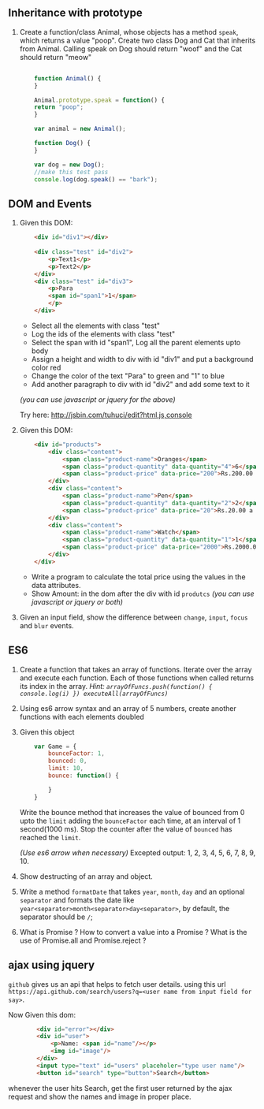 Inheritance with prototype
----------------------------

1. Create a function/class Animal, whose objects has a method `speak`, which returns a value "poop". Create two class Dog and Cat that inherits from Animal. Calling speak on Dog should return "woof" and the Cat should return "meow"

    ```javascript

        function Animal() {
        }

        Animal.prototype.speak = function() {
        return "poop";
        }

        var animal = new Animal();

        function Dog() {  
        }

        var dog = new Dog();
        //make this test pass
        console.log(dog.speak() == "bark");
    ```

DOM and Events
------------------
1. Given this DOM:
    ```html
        <div id="div1"></div>
        
        <div class="test" id="div2">
            <p>Text1</p>
            <p>Text2</p>
        </div>
        <div class="test" id="div3">
            <p>Para
            <span id="span1">1</span>
            </p>
        </div>
    ```
    - Select all the elements with class "test"
    - Log the ids of the elements with class "test"
    - Select the span with id "span1", Log all the parent elements upto body
    - Assign a height and width to div with id "div1" and put a background color red
    - Change the color of the text "Para" to green and "1" to blue
    - Add another paragraph to div with id "div2" and add some text to it

    *(you can use javascript or jquery for the above)*

    Try here: http://jsbin.com/tuhuci/edit?html,js,console

2. Given this DOM:
    ```html
        <div id="products">
            <div class="content">
                <span class="product-name">Oranges</span>
                <span class="product-quantity" data-quantity="4">6</span>
                <span class="product-price" data-price="200">Rs.200.00 a dozen</span>
            </div>
            <div class="content">
                <span class="product-name">Pen</span>
                <span class="product-quantity" data-quantity="2">2</span>
                <span class="product-price" data-price="20">Rs.20.00 a piece</span>
            </div>
            <div class="content">
                <span class="product-name">Watch</span>
                <span class="product-quantity" data-quantity="1">1</span>
                <span class="product-price" data-price="2000">Rs.2000.00 a piece</span>
            </div>
        </div>

    ```
    - Write a program to calculate the total price using the values in the data attributes.
    - Show Amount: <calculated amount from the above> in the dom after the div with id `produtcs` 
    *(you can use javascript or jquery or both)*

3. Given an input field, show the difference between `change`, `input`, `focus` and `blur` events.


ES6
-------------------
1. Create a function that takes an array of functions. Iterate over the array and execute each function. Each of those functions when called returns its index in the array. *Hint: `arrayOfFuncs.push(function() { console.log(i) }) executeAll(arrayOfFuncs)`*

2. Using es6 arrow syntax and an array of 5 numbers, create another functions with each elements doubled

3. Given this object
    ```javascript
        var Game = {
            bounceFactor: 1,
            bounced: 0,
            limit: 10,
            bounce: function() {

            }
        }
    ```
    Write the bounce method that increases the value of bounced from 0 upto the `limit` adding the `bounceFactor` each time, at an interval of 1 second(1000 ms). Stop the counter after the value of `bounced` has reached the `limit`.

    *(Use es6 arrow when necessary)*
    Excepted output: 1, 2, 3, 4, 5, 6, 7, 8, 9, 10.

4. Show destructing of an array and object.

5. Write a method `formatDate` that takes `year`, `month`, `day` and an optional `separator` and formats the date like `year<separator>month<separator>day<separator>`, by default, the separator should be `/`;

6. What is Promise ? How to convert a value into a Promise ? What is the use of Promise.all and Promise.reject ?


ajax using jquery
-------------------------------

`github` gives us an api that helps to fetch user details. using this url `https://api.github.com/search/users?q=<user name from input field for say>`.

Now Given this dom:

```html
        <div id="error"></div>
        <div id="user">
            <p>Name: <span id="name"/></p>
            <img id="image"/>
        </div>
        <input type="text" id="users" placeholer="type user name"/>
        <button id="search" type="button">Search</button>
```

whenever the user hits Search, get the first user returned by the ajax request and show the names and image in proper place.
